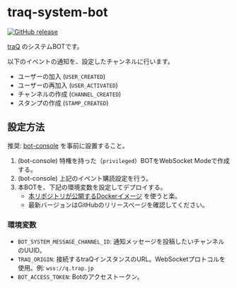 # traq-system-bot

[![GitHub release](https://img.shields.io/github/release/traPtitech/traq-system-bot.svg)](https://github.com/traPtitech/traq-system-bot/releases/)

[traQ](https://github.com/traPtitech/traQ) のシステムBOTです。

以下のイベントの通知を、設定したチャンネルに行います。

- ユーザーの加入 (`USER_CREATED`)
- ユーザーの再加入 (`USER_ACTIVATED`)
- チャンネルの作成 (`CHANNEL_CREATED`)
- スタンプの作成 (`STAMP_CREATED`)

## 設定方法

推奨: [bot-console](https://github.com/traPtitech/traQ-bot-console) を事前に設置すること。

1. (bot-console) 特権を持った（`privileged`）BOTをWebSocket Modeで作成する。
2. (bot-console) 上記のイベント購読設定を行う。
3. 本BOTを、下記の環境変数を設定してデプロイする。
    - [本リポジトリが公開するDockerイメージ](https://github.com/traPtitech/traq-system-bot/pkgs/container/traq-system-bot) を使うと楽。
    - 最新バージョンはGitHubのリリースページを確認してください。

### 環境変数

- `BOT_SYSTEM_MESSAGE_CHANNEL_ID`: 通知メッセージを投稿したいチャンネルのUUID。
- `TRAQ_ORIGIN`: 接続するtraQインスタンスのURL。WebSocketプロトコルを使用。例: `wss://q.trap.jp`
- `BOT_ACCESS_TOKEN`: Botのアクセストークン。
